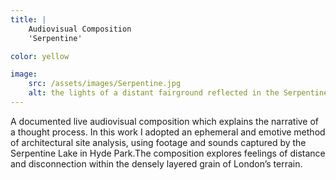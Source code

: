 ```yaml
---
title: | 
    Audiovisual Composition
    'Serpentine'

color: yellow

image:
    src: /assets/images/Serpentine.jpg
    alt: the lights of a distant fairground reflected in the Serpentine Lake, Hyde Park
---
```

A documented live audiovisual composition which explains the narrative of a thought process. In this work I adopted an ephemeral and emotive method of architectural site analysis, using footage and sounds captured by the Serpentine Lake in Hyde Park.The composition explores feelings of distance and disconnection within the densely layered grain of London’s terrain.